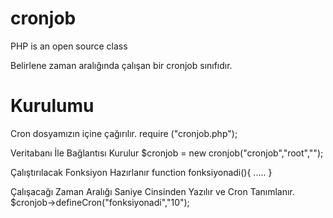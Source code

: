 cronjob
=======

PHP is an open source class

Belirlene zaman aralığında çalışan bir cronjob sınıfıdır.

Kurulumu
=======

Cron dosyamızın içine çağırılır.
require ("cronjob.php");

Veritabanı İle Bağlantısı Kurulur
$cronjob = new cronjob("cronjob","root","");

Çalıştırılacak Fonksiyon Hazırlanır
function fonksiyonadi(){
  .....
}

Çalışacağı Zaman Aralığı Saniye Cinsinden Yazılır ve Cron Tanımlanır.
$cronjob->defineCron("fonksiyonadi","10");

